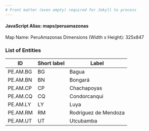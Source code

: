 ```yaml
---
# Front matter (even empty) required for Jekyll to process
---
```


#### JavaScript Alias: maps/peruamazonas

Map Name: PeruAmazonas
Dimensions (Width x Height): 325x847


### List of Entities

ID | Short label | Label
---|---|---|
PE.AM.BG| BG | Bagua
PE.AM.BN| BN | Bongará
PE.AM.CP| CP | Chachapoyas
PE.AM.CQ| CQ | Condorcanqui
PE.AM.LY| LY | Luya
PE.AM.RM| RM | Rodríguez de Mendoza
PE.AM.UT| UT | Utcubamba
